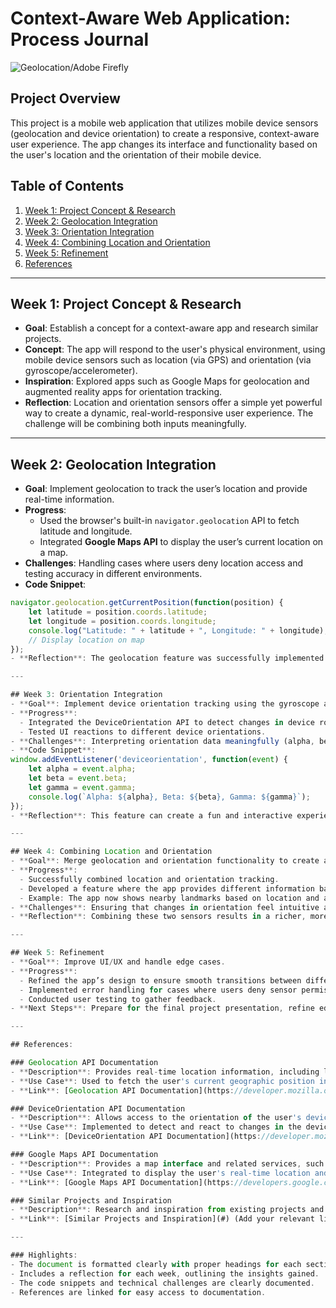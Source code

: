 # Context-Aware Web Application: Process Journal

<img src="https://topdevs.org//storage/pictures/0e/b5/0eb534c148ba1f84fdbb4ee629b90d57e2b603e89dd5e5403b8f0a45cf5cf624.5ff30c64.146ab620.jpeg" alt="Geolocation/Adobe Firefly">

## Project Overview
This project is a mobile web application that utilizes mobile device sensors (geolocation and device orientation) to create a responsive, context-aware user experience. The app changes its interface and functionality based on the user's location and the orientation of their mobile device.

## Table of Contents
1. [Week 1: Project Concept & Research](#week-1-project-concept--research)
2. [Week 2: Geolocation Integration](#week-2-geolocation-integration)
3. [Week 3: Orientation Integration](#week-3-orientation-integration)
4. [Week 4: Combining Location and Orientation](#week-4-combining-location-and-orientation)
5. [Week 5: Refinement](#week-5-refinement)
6. [References](#references)

---

## Week 1: Project Concept & Research
- **Goal**: Establish a concept for a context-aware app and research similar projects.
- **Concept**: The app will respond to the user's physical environment, using mobile device sensors such as location (via GPS) and orientation (via gyroscope/accelerometer).
- **Inspiration**: Explored apps such as Google Maps for geolocation and augmented reality apps for orientation tracking.
- **Reflection**: Location and orientation sensors offer a simple yet powerful way to create a dynamic, real-world-responsive user experience. The challenge will be combining both inputs meaningfully.

---

## Week 2: Geolocation Integration
- **Goal**: Implement geolocation to track the user’s location and provide real-time information.
- **Progress**: 
  - Used the browser's built-in `navigator.geolocation` API to fetch latitude and longitude.
  - Integrated **Google Maps API** to display the user’s current location on a map.
- **Challenges**: Handling cases where users deny location access and testing accuracy in different environments.
- **Code Snippet**:
```javascript
navigator.geolocation.getCurrentPosition(function(position) {
    let latitude = position.coords.latitude;
    let longitude = position.coords.longitude;
    console.log("Latitude: " + latitude + ", Longitude: " + longitude);
    // Display location on map
});
- **Reflection**: The geolocation feature was successfully implemented. Next, I plan to link this location data to real-time contextual information, such as nearby points of interest.

---

## Week 3: Orientation Integration
- **Goal**: Implement device orientation tracking using the gyroscope and accelerometer.
- **Progress**: 
  - Integrated the DeviceOrientation API to detect changes in device rotation.
  - Tested UI reactions to different device orientations.
- **Challenges**: Interpreting orientation data meaningfully (alpha, beta, gamma values) and providing a smooth user experience.
- **Code Snippet**:
window.addEventListener('deviceorientation', function(event) {
    let alpha = event.alpha;
    let beta = event.beta;
    let gamma = event.gamma;
    console.log(`Alpha: ${alpha}, Beta: ${beta}, Gamma: ${gamma}`);
});
- **Reflection**: This feature can create a fun and interactive experience, such as changing the information displayed based on the direction the user is facing.

---

## Week 4: Combining Location and Orientation
- **Goal**: Merge geolocation and orientation functionality to create a seamless user experience.
- **Progress**: 
  - Successfully combined location and orientation tracking.
  - Developed a feature where the app provides different information based on the user's location and device tilt.
  - Example: The app now shows nearby landmarks based on location and adjusts UI content based on the phone’s direction.
- **Challenges**: Ensuring that changes in orientation feel intuitive and not overwhelming, while handling location updates efficiently.
- **Reflection**: Combining these two sensors results in a richer, more immersive experience. Testing in different environments will be crucial for optimization.

---

## Week 5: Refinement
- **Goal**: Improve UI/UX and handle edge cases.
- **Progress**: 
  - Refined the app’s design to ensure smooth transitions between different contexts (location changes and orientation shifts).
  - Implemented error handling for cases where users deny sensor permissions or move to areas with poor GPS signal.
  - Conducted user testing to gather feedback.
- **Next Steps**: Prepare for the final project presentation, refine edge cases, and ensure cross-browser compatibility.

---

## References:

### Geolocation API Documentation
- **Description**: Provides real-time location information, including latitude, longitude, altitude, and accuracy, from the user's device.
- **Use Case**: Used to fetch the user's current geographic position in the web app.
- **Link**: [Geolocation API Documentation](https://developer.mozilla.org/en-US/docs/Web/API/Geolocation_API)

### DeviceOrientation API Documentation
- **Description**: Allows access to the orientation of the user's device (alpha, beta, gamma values) relative to the Earth’s frame of reference.
- **Use Case**: Implemented to detect and react to changes in the device's rotation in the web app.
- **Link**: [DeviceOrientation API Documentation](https://developer.mozilla.org/en-US/docs/Web/API/DeviceOrientationEvent)

### Google Maps API Documentation
- **Description**: Provides a map interface and related services, such as displaying maps, routes, and points of interest.
- **Use Case**: Integrated to display the user's real-time location and provide contextual map data based on geolocation.
- **Link**: [Google Maps API Documentation](https://developers.google.com/maps/documentation)

### Similar Projects and Inspiration
- **Description**: Research and inspiration from existing projects and tools that leverage geolocation, orientation sensors, and context-aware web apps.
- **Link**: [Similar Projects and Inspiration](#) (Add your relevant links here)

---

### Highlights:
- The document is formatted clearly with proper headings for each section.
- Includes a reflection for each week, outlining the insights gained.
- The code snippets and technical challenges are clearly documented.
- References are linked for easy access to documentation.





